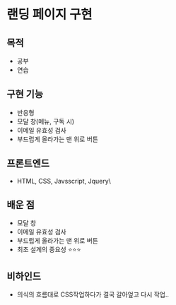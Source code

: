 # 랜딩 페이지 구현

## 목적
- 공부
- 연습

## 구현 기능
- 반응형
- 모달 창(메뉴, 구독 시)
- 이메일 유효성 검사
- 부드럽게 올라가는 맨 위로 버튼

## 프론트엔드
- HTML, CSS, Javsscript, Jquery\

## 배운 점
- 모달 창
- 이메일 유효성 검사
- 부드럽게 올라가는 맨 위로 버튼
- 최초 설계의 중요성 ⭐️⭐️⭐️

## 비하인드
- 의식의 흐름대로 CSS작업하다가 결국 갈아엎고 다시 작업..
